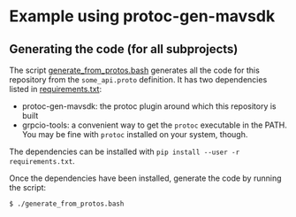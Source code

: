 # Example using protoc-gen-mavsdk

## Generating the code (for all subprojects)

The script [generate_from_protos.bash](generate_from_protos.bash) generates all the code for this repository from the `some_api.proto` definition. It has two dependencies listed in [requirements.txt](requirements.txt):

* protoc-gen-mavsdk: the protoc plugin around which this repository is built
* grpcio-tools: a convenient way to get the `protoc` executable in the PATH. You may be fine with `protoc` installed on your system, though.

The dependencies can be installed with `pip install --user -r requirements.txt`.

Once the dependencies have been installed, generate the code by running the script:

```
$ ./generate_from_protos.bash
```
